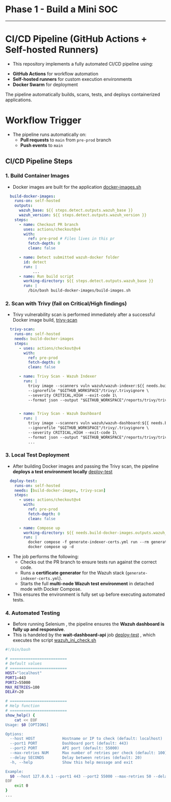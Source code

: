 # Phase 1 - Build a Mini SOC
--------------
# CI/CD Pipeline (GitHub Actions + Self-hosted Runners)

* This repository implements a fully automated CI/CD pipeline using:
- **GitHub Actions** for workflow automation
- **Self-hosted runners** for custom execution environments
- **Docker Swarm** for deployment

The pipeline automatically builds, scans, tests, and deploys containerized applications.

# Workflow Trigger

* The pipeline runs automatically on:
	- **Pull requests** to `main` from `pre-prod` branch
	- **Push events** to `main`

## CI/CD Pipeline Steps

### 1. **Build Container Images**

* Docker images are built for the application [docker-images.sh ](https://github.com/YESSEO/devops-chall/blob/main/.github/workflows/pr_wazuh_build.yml#L13)
```yaml
  build-docker-images:
    runs-on: self-hosted
    outputs:
      wazuh_base: ${{ steps.detect.outputs.wazuh_base }}
      wazuh_version: ${{ steps.detect.outputs.wazuh_version }}
    steps:
      - name: Checkout PR branch
        uses: actions/checkout@v4
        with:
          ref: pre-prod # Files lives in this pr
          fetch-depth: 0
          clean: false

      - name: Detect submitted wazuh-docker folder
        id: detect
        run: |
            ...
      - name: Run build script
        working-directory: ${{ steps.detect.outputs.wazuh_base }}
        run: |
          /bin/bash build-docker-images/build-images.sh
```


### 2. Scan with **Trivy** (fail on Critical/High findings)

* Trivy vulnerability scan is performed immediately after a successful Docker image build, [trivy-scan](https://github.com/YESSEO/devops-chall/blob/main/.github/workflows/pr_wazuh_build.ymll#L50)

```yaml
  trivy-scan:
    runs-on: self-hosted
    needs: build-docker-images
    steps:
      - uses: actions/checkout@v4
        with:
          ref: pre-prod
          fetch-depth: 0
          clean: false

      - name: Trivy Scan - Wazuh Indexer
        run: |
          trivy image --scanners vuln wazuh/wazuh-indexer:${{ needs.build-docker-images.outputs.wazuh_version }} \
          --ignorefile "$GITHUB_WORKSPACE"/trivy/.trivyignore \
          --severity CRITICAL,HIGH --exit-code 1\
          --format json --output "$GITHUB_WORKSPACE"/reports/trivy/trivy-wazuh-indexer.json \


      - name: Trivy Scan - Wazuh Dashboard
        run: |
          trivy image --scanners vuln wazuh/wazuh-dashboard:${{ needs.build-docker-images.outputs.wazuh_version }} \
          --ignorefile "$GITHUB_WORKSPACE"/trivy/.trivyignore \
          --severity CRITICAL,HIGH --exit-code 1\
          --format json --output "$GITHUB_WORKSPACE"/reports/trivy/trivy-wazuh-dashboard.json
          ...
```

### 3. **Local Test Deployment**

 -  After building Docker images and passing the Trivy scan, the pipeline **deploys a test environment locally** [deploy-test](https://github.com/YESSEO/devops-chall/blob/main/.github/workflows/pr_wazuh_build.yml#L90)

```yaml
  deploy-test:
    runs-on: self-hosted
    needs: [build-docker-images, trivy-scan]
    steps:
      - uses: actions/checkout@v4
        with:
          ref: pre-prod
          fetch-depth: 0
          clean: false

      - name: Compose up
        working-directory: ${{ needs.build-docker-images.outputs.wazuh_base }}/multi-node
        run: |
          docker compose -f generate-indexer-certs.yml run --rm generator && \
          docker compose up -d
```

* The job performs the following:
    - Checks out the PR branch to ensure tests run against the correct code.
    - Runs a **certificate generator** for the Wazuh stack (`generate-indexer-certs.yml`).
    - Starts the full **multi-node Wazuh test environment** in detached mode with Docker Compose.
* This ensures the environment is fully set up before executing automated tests.

### 4. Automated Testing

* Before running Selenium , the pipeline ensures the **Wazuh dashboard is fully up and responsive**.
* This is handeled by the **wait-dashboard-api** job [deploy-test](https://github.com/YESSEO/devops-chall/blob/main/.github/workflows/pr_wazuh_build.yml#L106) , which executes the script [wazuh_ini_check.sh](https://github.com/YESSEO/devops-chall/blob/main/tests/selenium/wazuh_init_check.sh)

```sh
#!/bin/bash

# =========================
# Default values
# =========================
HOST="localhost"
PORT1=443
PORT2=55000
MAX_RETRIES=100
DELAY=20

# =========================
# Help function
# =========================
show_help() {
    cat << EOF
Usage: $0 [OPTIONS]

Options:
  --host HOST            Hostname or IP to check (default: localhost)
  --port1 PORT           Dashboard port (default: 443)
  --port2 PORT           API port (default: 55000)
  --max-retries NUM      Max number of retries per check (default: 100)
  --delay SECONDS        Delay between retries (default: 20)
  -h, --help             Show this help message and exit

Example:
  $0 --host 127.0.0.1 --port1 443 --port2 55000 --max-retries 50 --delay 10
EOF
    exit 0
}
...
```